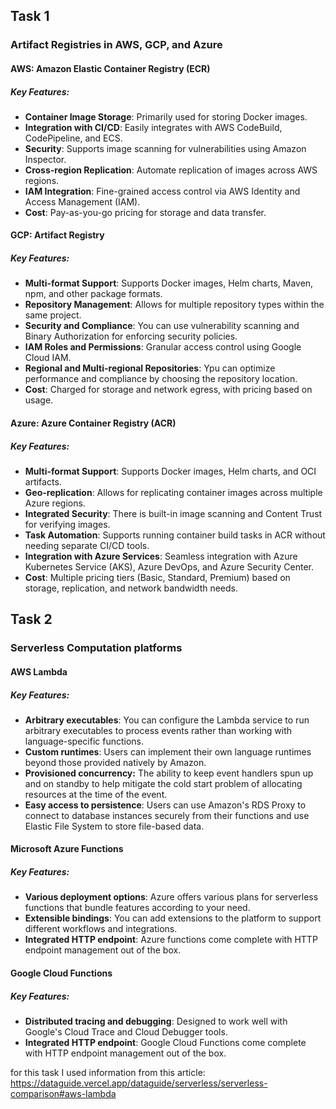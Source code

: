 ## Task 1
### Artifact Registries in AWS, GCP, and Azure

#### AWS: Amazon Elastic Container Registry (ECR)
##### Key Features:
- **Container Image Storage**: Primarily used for storing Docker images.
- **Integration with CI/CD**: Easily integrates with AWS CodeBuild, CodePipeline, and ECS.
- **Security**: Supports image scanning for vulnerabilities using Amazon Inspector.
- **Cross-region Replication**: Automate replication of images across AWS regions.
- **IAM Integration**: Fine-grained access control via AWS Identity and Access Management (IAM).
- **Cost**: Pay-as-you-go pricing for storage and data transfer.

#### GCP: Artifact Registry
##### Key Features:
- **Multi-format Support**: Supports Docker images, Helm charts, Maven, npm, and other package formats.
- **Repository Management**: Allows for multiple repository types within the same project.
- **Security and Compliance**: You can use vulnerability scanning and Binary Authorization for enforcing security policies.
- **IAM Roles and Permissions**: Granular access control using Google Cloud IAM.
- **Regional and Multi-regional Repositories**: Ypu can optimize performance and compliance by choosing the repository location.
- **Cost**: Charged for storage and network egress, with pricing based on usage.

#### Azure: Azure Container Registry (ACR)
##### Key Features:
- **Multi-format Support**: Supports Docker images, Helm charts, and OCI artifacts.
- **Geo-replication**: Allows for replicating container images across multiple Azure regions.
- **Integrated Security**: There is built-in image scanning and Content Trust for verifying images.
- **Task Automation**: Supports running container build tasks in ACR without needing separate CI/CD tools.
- **Integration with Azure Services**: Seamless integration with Azure Kubernetes Service (AKS), Azure DevOps, and Azure Security Center.
- **Cost**: Multiple pricing tiers (Basic, Standard, Premium) based on storage, replication, and network bandwidth needs.

## Task 2
### Serverless Computation platforms
#### AWS Lambda
##### Key Features:
- **Arbitrary executables**: You can configure the Lambda service to run arbitrary executables to process events rather than working with language-specific functions.
- **Custom runtimes**: Users can implement their own language runtimes beyond those provided natively by Amazon.
- **Provisioned concurrency:** The ability to keep event handlers spun up and on standby to help mitigate the cold start problem of allocating resources at the time of the event.
- **Easy access to persistence**: Users can use Amazon's RDS Proxy to connect to database instances securely from their functions and use Elastic File System to store file-based data.

#### Microsoft Azure Functions
##### Key Features:
- **Various deployment options**: Azure offers various plans for serverless functions that bundle features according to your need.
- **Extensible bindings**: You can add extensions to the platform to support different workflows and integrations.
- **Integrated HTTP endpoint**: Azure functions come complete with HTTP endpoint management out of the box.

#### Google Cloud Functions
##### Key Features:
- **Distributed tracing and debugging**: Designed to work well with Google's Cloud Trace and Cloud Debugger tools.
- **Integrated HTTP endpoint**: Google Cloud Functions come complete with HTTP endpoint management out of the box.

for this task I used information from this article: https://dataguide.vercel.app/dataguide/serverless/serverless-comparison#aws-lambda
